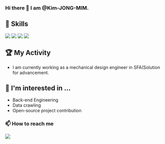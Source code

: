 
<!---
Kim-JONG-MIM/Kim-JONG-MIM is a ✨ special ✨ repository because its `README.md` (this file) appears on your GitHub profile.
You can click the Preview link to take a look at your changes.
--->
### Hi there 👋  I am @Kim-JONG-MIM.


## 📌 Skills
<img src="https://img.shields.io/badge/Html-white?style=flat-square&logo=html5&logoColor=f06529"/> <img src="https://img.shields.io/badge/CSS3-white?style=flat-square&logo=CSS3&logoColor=1572b6"/> <img src="https://img.shields.io/badge/Javascript-white?style=flat-square&logo=javascript&logoColor=F0DB4F"/> <img src="https://img.shields.io/badge/Python-white?style=flat-square&logo=Python&logoColor=306998"/>

## 🏆 My Activity
* I am currently working as a mechanical design engineer in SFA(Solution for advancement.

## 🫶 I'm interested in ...
- Back-end Engineering
- Data crawling
- Open-source project contribution

### 📫 How to reach me 
<img src="https://img.shields.io/badge/syasyan3317@gmail.com-EA4335?style=flat-square&logo=gmail&logoColor=white"/>
